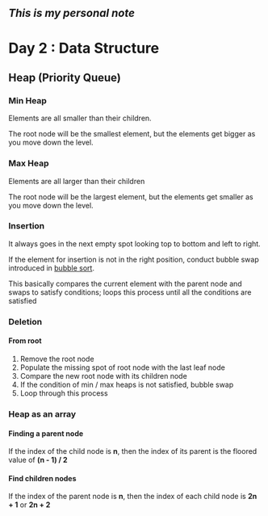*This is my personal note*
---
# Day 2 : Data Structure

## Heap (Priority Queue)
### Min Heap
Elements are all smaller than their children.

The root node will be the smallest element, but the elements get bigger as you move down the level.

### Max Heap
Elements are all larger than their children

The root node will be the largest element, but the elements get smaller as you move down the level.

### Insertion
It always goes in the next empty spot looking top to bottom and left to right.

If the element for insertion is not in the right position, conduct bubble swap introduced in [bubble sort](https://github.com/papapalapa/BoomAlgo/blob/master/Bubble_Sort.ipynb).

This basically compares the current element with the parent node and swaps to satisfy conditions; loops this process until all the conditions are satisfied

### Deletion
#### From root
1. Remove the root node
2. Populate the missing spot of root node with the last leaf node
3. Compare the new root node with its children node
4. If the condition of min / max heaps is not satisfied, bubble swap
5. Loop through this process 

### Heap as an array
#### Finding a parent node
If the index of the child node is **n**, then the index of its parent is the floored value of **(n - 1) / 2**
#### Find children nodes
If the index of the parent node is **n**, then the index of each child node is **2n + 1** or **2n + 2**
